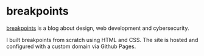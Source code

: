 # breakpoints

<a href="https://breakpoints.dev/" target="_blank">breakpoints</a> is a blog about design, web development and cybersecurity.

I built breakpoints from scratch using HTML and CSS. The site is hosted and configured with a custom domain via Github Pages.
